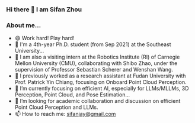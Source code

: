 ### Hi there 👋 I am Sifan Zhou
### About me...
- 😄 Work hard! Play hard!
- 🔭 I'm a 4th-year Ph.D. student (from Sep 2021) at the Southeast University...
- 👯 I am also a visiting intern at the Robotics Institute (RI) of Carnegie Mellon University (CMU), collaborating with Shibo Zhao, under the supervision of Professor Sebastian Scherer and Wenshan Wang.
- 🔭 I previously worked as a research assistant at Fudan University with Prof. Patrick Yin Chiang, focusing on Onboard Point Cloud Perception.
- 🌱 I’m currently focusing on efficient AI, especially for LLMs/MLLMs, 3D Perception, Point Cloud, and Pose Estimation...
- 🤔 I’m looking for academic collaboration and discussion on efficient Point Cloud Perception and LLMs.
- 📫 How to reach me: sifanjay@gmail.com
<!--
**StiphyJay/StiphyJay** is a ✨ _special_ ✨ repository because its `README.md` (this file) appears on your GitHub profile.

Here are some ideas to get you started:
- 👯 I am also a research intern at the Robotics Institute of Carnegie Mellon University (CMU), under the supervision of Professor Sebastian Scherer and Wenshan Wang.
- 🌱 I’m previously working as a research assistant at Fudan University with Prof. Patrick Yin Chiang.
- 🔭 I’m previously working as a research assistant at Fudan University with Prof. Patrick Yin Chiang.
- 🌱 I’m currently researching  3D object detection and tracking method based on multi-sensor fusion...
- 👯 I’m looking to collaborate on supervised and self-supervised object detection
- 🤔 I’m looking for help with ...
- 💬 Ask me about ...
- 📫 How to reach me: ...
- 😄 Pronouns: ...
- ⚡ Fun fact: ...
- 🔭 I’m currently working as a part-time research assistant at Fudan University...
- 👯 I’m also a remoting research intern in Carnegie Mellon University (CMU) Robotics Institute...
- ⚡ I received the M.S. degree in the Programme of Robot Science and Engineering from Northeastern University, China, in 2021...
- 👯 I am also a research intern at the AirLab at the Robotics Institute of Carnegie Mellon University (CMU), under the supervision of Professor Sebastian Scherer, Wenshan Wang and Shibo Zhao.
- 🌱 I’m currently researching LLM/MLLM quantization, IMU-centric Pose estimation, object detection and tracking based on lidar/multi-sensor fusion...
- 💬 Ask me about model compression, 3D point cloud detection/tracking, pose estimation...
